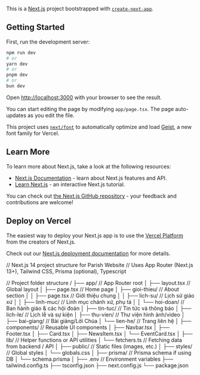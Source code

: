 This is a [Next.js](https://nextjs.org) project bootstrapped with [`create-next-app`](https://nextjs.org/docs/app/api-reference/cli/create-next-app).

## Getting Started

First, run the development server:

```bash
npm run dev
# or
yarn dev
# or
pnpm dev
# or
bun dev
```

Open [http://localhost:3000](http://localhost:3000) with your browser to see the result.

You can start editing the page by modifying `app/page.tsx`. The page auto-updates as you edit the file.

This project uses [`next/font`](https://nextjs.org/docs/app/building-your-application/optimizing/fonts) to automatically optimize and load [Geist](https://vercel.com/font), a new font family for Vercel.

## Learn More

To learn more about Next.js, take a look at the following resources:

- [Next.js Documentation](https://nextjs.org/docs) - learn about Next.js features and API.
- [Learn Next.js](https://nextjs.org/learn) - an interactive Next.js tutorial.

You can check out [the Next.js GitHub repository](https://github.com/vercel/next.js) - your feedback and contributions are welcome!

## Deploy on Vercel

The easiest way to deploy your Next.js app is to use the [Vercel Platform](https://vercel.com/new?utm_medium=default-template&filter=next.js&utm_source=create-next-app&utm_campaign=create-next-app-readme) from the creators of Next.js.

Check out our [Next.js deployment documentation](https://nextjs.org/docs/app/building-your-application/deploying) for more details.




// Next.js 14 project structure for Parish Website
// Uses App Router (Next.js 13+), Tailwind CSS, Prisma (optional), Typescript

// Project folder structure
/
├── app/                        // App Router root
│   ├── layout.tsx             // Global layout
│   ├── page.tsx               // Home page
│   ├── gioi-thieu/            // About section
│   │   ├── page.tsx          // Giới thiệu chung
│   │   ├── lich-su/          // Lịch sử giáo xứ
│   │   ├── linh-muc/         // Linh mục chánh xứ, phụ tá
│   │   └── hoi-doan/         // Ban hành giáo & các hội đoàn
│   ├── tin-tuc/              // Tin tức và thông báo
│   ├── lich-le/              // Lịch lễ và sự kiện
│   ├── thu-vien/             // Thư viện hình ảnh/video
│   ├── bai-giang/            // Bài giảng/Lời Chúa
│   └── lien-he/              // Trang liên hệ
│
├── components/               // Reusable UI components
│   ├── Navbar.tsx
│   ├── Footer.tsx
│   ├── Card.tsx
│   ├── NewsItem.tsx
│   └── EventCard.tsx
│
├── lib/                      // Helper functions or API utilities
│   └── fetchers.ts           // Fetching data from backend / API
│
├── public/                   // Static files (images, etc.)
│
├── styles/                   // Global styles
│   └── globals.css
│
├── prisma/                   // Prisma schema if using DB
│   └── schema.prisma
│
├── .env                      // Environment variables
├── tailwind.config.ts
├── tsconfig.json
├── next.config.js
└── package.json
